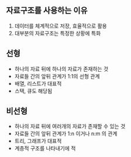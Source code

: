 ## 자료구조를 사용하는 이유

1. 데이터를 체계적으로 저장, 효율적으로 활용
2. 대부분의 자료구조는 특정한 상황에 특화

## 선형

- 하나의 자료 뒤에 하나의 자료가 존재하는 것
- 자료들 간의 앞뒤 관계가 1:1의 선형 관계
- 배열, 리스트가 대표적
- 스택, 큐도 해당됨

## 비선형

- 하나의 자료 뒤에 여러개의 자료가 존재할 수 있는 것
- 자료들 간의 앞뒤 관계가 1:n 이거나 n:m 의 관계
- 트리, 그래프가 대표적
- 계층적 구조를 나타내기에 적